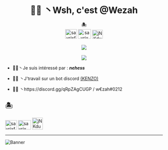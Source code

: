 <h1 align="center">🏴‍☠️ 丶Wsh, c'est @Wezah</h1>


<p align="center">
  <b>🏝</b><br>
<a href="https://twitter.com/667Wezah"><img src="https://i.imgur.com/CuIpv32.png" alt="sayrixfx" width="37" height="30" /></a> 
<a href="https://www.youtube.com/channel/UCI9ELTuau0YlBPP5miLKsXw"><img src="https://i.imgur.com/JVFQEu8.png" alt="sayrix" width="41"  height="30" /></a> 
<a href="https://discordapp.com/users/807639128257855517"><img src="https://i.imgur.com/ECp26UF.png" alt="jNKdusJ" width="34" height="28" /></a>
  <br><br>
  <img src="https://i.pinimg.com/originals/5d/c3/70/5dc37055827cf854d1b07090e5948f77.gif">
  <br><br>
    <a href="https://github.com/Wezah">
      <img src="https://discord.c99.nl/widget/theme-4/807639128257855517.png"> </a>
</p>


- 🏴‍☠️丶Je suis intéressé par : _**nehess**_

- 🏴‍☠️ 丶J'travail sur un bot discord [(KENZO)](https://discord.gg/qRpZAgCUGP)

- 🏴‍☠️ 丶https://discord.gg/qRpZAgCUGP / w€zah#0212




## 🏝
<p align="left">
<a href="https://twitter.com/667Wezah"><img src="https://i.imgur.com/CuIpv32.png" alt="sayrixfx" width="37" height="30" /></a> 
<a href="https://www.youtube.com/channel/UCI9ELTuau0YlBPP5miLKsXw"><img src="https://i.imgur.com/JVFQEu8.png" alt="sayrix" width="41"  height="30" /></a> 
<a href="https://discordapp.com/users/807639128257855517"><img src="https://i.imgur.com/ECp26UF.png" alt="jNKdusJ" width="34" height="38" /></a>
</p>


---

![Banner](https://i.pinimg.com/originals/5d/c3/70/5dc37055827cf854d1b07090e5948f77.gif)
